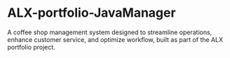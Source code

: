 # ALX-portfolio-JavaManager
A coffee shop management system designed to streamline operations, enhance customer service, and optimize workflow, built as part of the ALX portfolio project.
